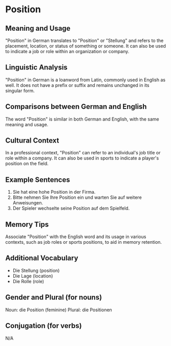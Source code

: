 # Position
## Meaning and Usage
"Position" in German translates to "Position" or "Stellung" and refers to the placement, location, or status of something or someone. It can also be used to indicate a job or role within an organization or company.

## Linguistic Analysis
"Position" in German is a loanword from Latin, commonly used in English as well. It does not have a prefix or suffix and remains unchanged in its singular form.

## Comparisons between German and English
The word "Position" is similar in both German and English, with the same meaning and usage.

## Cultural Context
In a professional context, "Position" can refer to an individual's job title or role within a company. It can also be used in sports to indicate a player's position on the field.

## Example Sentences
1. Sie hat eine hohe Position in der Firma.
2. Bitte nehmen Sie Ihre Position ein und warten Sie auf weitere Anweisungen.
3. Der Spieler wechselte seine Position auf dem Spielfeld.

## Memory Tips
Associate "Position" with the English word and its usage in various contexts, such as job roles or sports positions, to aid in memory retention.

## Additional Vocabulary
- Die Stellung (position)
- Die Lage (location)
- Die Rolle (role)

## Gender and Plural (for nouns)
Noun: die Position (feminine)
Plural: die Positionen

## Conjugation (for verbs)
N/A